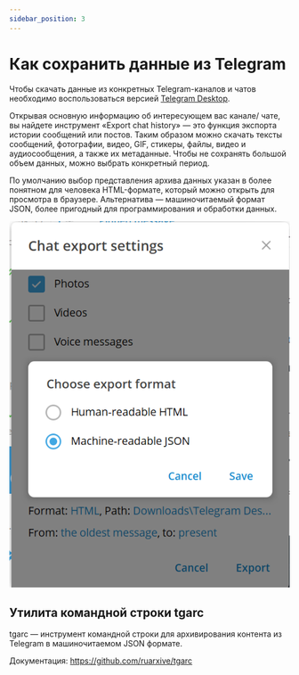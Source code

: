 ```yaml
---
sidebar_position: 3
---
```


# Как сохранить данные из Telegram

Чтобы скачать данные из конкретных Telegram-каналов и чатов необходимо воспользоваться версией [Telegram Desktop](https://desktop.telegram.org/).

Открывая основную информацию об интересующем вас канале/ чате, вы найдете инструмент «Export chat history» — это функция экспорта истории сообщений или постов. Таким образом можно скачать тексты сообщений, фотографии, видео, GIF, стикеры, файлы, видео и аудиосообщения, а также их метаданные. Чтобы не сохранять большой объем данных, можно выбрать конкретный период.  

По умолчанию выбор представления архива данных указан в более понятном для человека HTML-формате, который можно открыть для просмотра в браузере. Альтернатива — машиночитаемый формат JSON, более пригодный для программирования и обработки данных.

![Data take out Telegram](/images/image6.png)​


## Утилита командной строки tgarc

tgarc — инструмент командной строки для архивирования контента из Telegram в машиночитаемом JSON формате.

Документация: https://github.com/ruarxive/tgarc
